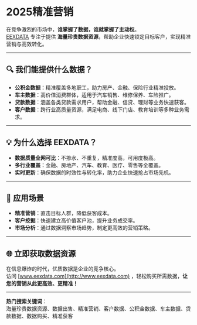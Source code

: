 # 2025精准营销

在竞争激烈的市场中，**谁掌握了数据，谁就掌握了主动权**。  
[EEXDATA](http://www.eexdata.com) 专注于提供 **海量珍贵数据资源**，帮助企业快速锁定目标客户，实现精准营销与高效转化。

---

## 🔍 我们能提供什么数据？
- **公积金数据**：精准覆盖多地职工，助力房产、金融、保险行业精准投放。
- **车主数据**：高价值消费群体，适用于汽车销售、维修保养、车险推广。
- **贷款数据**：涵盖各类贷款需求用户，帮助金融、信贷、理财等业务快速获客。
- **客户数据**：跨行业高质量资源，满足电商、线下门店、教育培训等多种业务需求。

---

## 💡 为什么选择 EEXDATA？
- **数据质量全网可比**：不掺水、不重复，精准度高，可用度极高。
- **多行业覆盖**：金融、房地产、汽车、教育、医疗、零售等全覆盖。
- **实时更新**：确保数据的时效性与转化率，助力企业快速抢占市场先机。

---

## 🚀 应用场景
- **精准营销**：直击目标人群，降低获客成本。
- **客户挖掘**：快速建立高价值客户池，提升业务成交率。
- **市场分析**：通过数据洞察市场趋势，制定更高效的营销策略。

---

## 🌐 立即获取数据资源
在信息爆炸的时代，优质数据是企业的竞争核心。  
访问 [www.eexdata.com](http://www.eexdata.com) ，轻松购买所需数据，**让您的营销从此更高效、更精准！**

---

**热门搜索关键词**：  
海量珍贵数据资源、数据出售、精准营销、客户数据、公积金数据、车主数据、贷款数据、数据购买、精准获客
